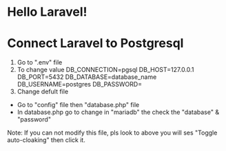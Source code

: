 # Hello Laravel!

# Connect Laravel to Postgresql

1. Go to ".env" file
2. To change value
   DB_CONNECTION=pgsql
   DB_HOST=127.0.0.1
   DB_PORT=5432
   DB_DATABASE=database_name
   DB_USERNAME=postgres
   DB_PASSWORD=
3. Change defult file
- Go to "config" file then "database.php" file
- In database.php go to change in "mariadb" the check the "database" & "password" 

Note: If you can not modify this file, pls look
to above you will ses "Toggle auto-cloaking" then click it.
